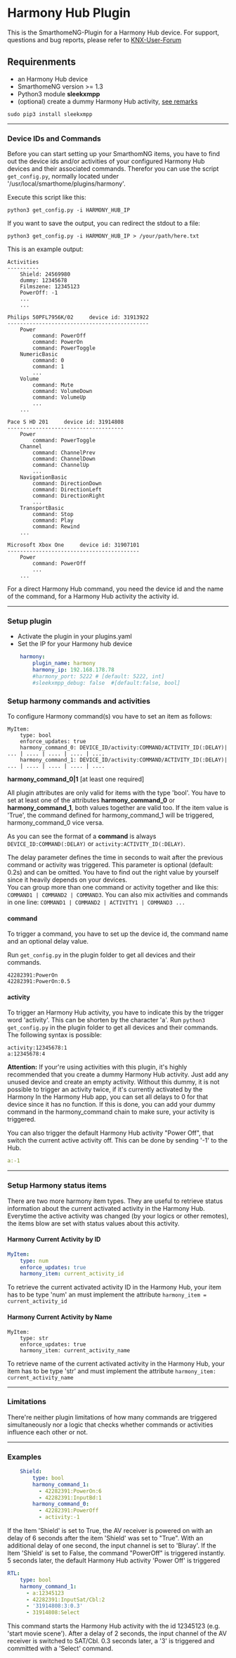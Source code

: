 # Harmony Hub Plugin

This is the SmarthomeNG-Plugin for a Harmony Hub device.
For support, questions and bug reports, please refer to [KNX-User-Forum](https://knx-user-forum.de/forum/supportforen/smarthome-py/1046500-harmony-hub-plugin)


## Requirenments

- an Harmony Hub device
- SmarthomeNG version >= 1.3
- Python3 module <b>sleekxmpp</b>
- (optional) create a dummy Harmony Hub activity, [see remarks](#dummy)

```
sudo pip3 install sleekxmpp
```
---

### Device IDs and Commands

Before you can start setting up your SmarthomNG items, you have to find out the device ids and/or activities of your
configured Harmony Hub devices and their associated commands. Therefor you can use the script ```get_config.py```,
normally located under '/usr/local/smarthome/plugins/harmony'.

Execute this script like this:

```
python3 get_config.py -i HARMONY_HUB_IP
```

If you want to save the output, you can redirect the stdout to a file:

```
python3 get_config.py -i HARMONY_HUB_IP > /your/path/here.txt
```

This is an example output:

```
Activities
----------
	Shield: 24569980
	dummy: 12345678
	Filmszene: 12345123
	PowerOff: -1
	...
	...

Philips 50PFL7956K/02     device id: 31913922
---------------------------------------------
    Power
        command: PowerOff
        command: PowerOn
        command: PowerToggle
    NumericBasic
        command: 0
        command: 1
        ...
    Volume
        command: Mute
        command: VolumeDown
        command: VolumeUp
        ...
    ...

Pace S HD 201     device id: 31914808
-------------------------------------
    Power
        command: PowerToggle
    Channel
        command: ChannelPrev
        command: ChannelDown
        command: ChannelUp
        ...
    NavigationBasic
        command: DirectionDown
        command: DirectionLeft
        command: DirectionRight
        ...
    TransportBasic
        command: Stop
        command: Play
        command: Rewind
    ...

Microsoft Xbox One     device id: 31907101
------------------------------------------
    Power
        command: PowerOff
        ...
    ...
```

For a direct Harmony Hub command, you need the device id and the name of the command,
for a Harmony Hub activity the activity id.

---

### Setup plugin

- Activate the plugin in your plugins.yaml
- Set the IP for your Harmony hub device

```yaml
    harmony:
        plugin_name: harmony
        harmony_ip: 192.168.178.78
        #harmony_port: 5222 # [default: 5222, int]
        #sleekxmpp_debug: false  #[default:false, bool]
```

### Setup harmony commands and activities

To configure Harmony command(s) vou have to set an item as follows:

```
MyItem:
    type: bool
    enforce_updates: true
    harmony_command_0: DEVICE_ID/activity:COMMAND/ACTIVITY_ID(:DELAY)| ... | .... | .... | .... | ....
    harmony_command_1: DEVICE_ID/activity:COMMAND/ACTIVITY_ID(:DELAY)| ... | .... | .... | .... | ....
```

**harmony_command_0|1**     [at least one required]

All plugin attributes are only valid for items with the type 'bool'. You have to set at least one of the attributes
<b>harmony_command_0</b> or <b>harmony_command_1</b>, both values together are valid too. If the item value is
'True', the command defined for harmony_command_1 will be triggered, harmony_command_0 vice versa.<p>

As you can see the format of a **command** is always ```DEVICE_ID:COMMAND(:DELAY)``` or ```activity:ACTIVITY_ID(:DELAY)```.

The delay parameter defines the time in seconds to wait after the previous command or activity was triggered.
This parameter is optional (default: 0.2s) and can be omitted. You have to find out the right value by yourself since it
heavily depends on your devices.  
You can group more than one command or activity together and like this: ```COMMAND1 | COMMAND2 | COMMAND3```. You can
also mix activities and commands in one line: ```COMMAND1 | COMMAND2 | ACTIVITY1 | COMMAND3 ...```

#### command

To trigger a command, you have to set up the device id, the command name and an optional delay value.

Run
```get_config.py``` in the plugin folder to get all devices and their commands.

```
42282391:PowerOn
42282391:PowerOn:0.5
```

#### activity

To trigger an Harmony Hub activity, you have to indicate this by the trigger word 'activity'. This can be shorten by
the character 'a'. Run ```python3 get_config.py``` in the plugin folder to get all devices and their commands. The
following syntax is possible:

```
activity:12345678:1
a:12345678:4
```

**Attention:**<a name="dummy"></a> If your're using activities with this plugin, it's highly recommended that you create a dummy Harmony Hub activity. Just add any unused device and create an empty activity. Without this dummy, it is not possible to trigger an activity twice, if it's currently activated by the Harmony In the Harmony Hub app, you
can set all delays to 0 for that device since it has no function. If this is done, you can add your dummy command in the
harmony_command chain to make sure, your activity is triggered.

You can also trigger the default Harmony Hub activity "Power Off", that switch the current active activity off. This
can be done by sending '-1' to the Hub.

```yaml
a:-1
```

---

### Setup Harmony status items

There are two more harmony item types. They are useful to retrieve status information about the current activated
activity in the Harmony Hub. Everytime the active activity was changed (by your logics or other remotes), the items blow
are set with status values about this activity.

#### Harmony Current Activity by ID

```yaml
MyItem:
    type: num
    enforce_updates: true
    harmony_item: current_activity_id
```
To retrieve the current activated activity ID in the Harmony Hub, your item has to be type 'num' an must implement
the attribute ```harmony_item = current_activity_id```

#### Harmony Current Activity by Name

```
MyItem:
    type: str
    enforce_updates: true
    harmony_item: current_activity_name
```

To retrieve name of the current activated activity in the Harmony Hub, your item has to be type 'str' and must implement the attribute ```harmony_item: current_activity_name```

---

### Limitations

There're neither plugin limitations of how many commands are triggered simultaneously nor a logic that checks whether commands or activities influence each other or not.

---

### Examples

```yaml
    Shield:
        type: bool
        harmony_command_1:
          - 42282391:PowerOn:6
          - 42282391:InputBd:1
        harmony_command_0:
          - 42282391:PowerOff
          - activity:-1
```

If the Item 'Shield' is set to True, the AV receiver is powered on with an delay of 6 seconds after the item 'Shield'
was set to "True". With an additional delay of one second, the input channel is set to 'Bluray'.
If the Item 'Shield' is set to False, the command "PowerOff" is triggered instantly. 5 seconds later, the default
Harmony Hub activity 'Power Off' is triggered

```yaml
RTL:
    type: bool
    harmony_command_1:
      - a:12345123
      - 42282391:InputSat/Cbl:2
      - '31914808:3:0.3'
      - 31914808:Select
```

This command starts the Harmony Hub activity with the id 12345123 (e.g. 'start movie scene'). After a delay of 2 seconds, the input channel of the AV receiver is switched to SAT/Cbl. 0.3 seconds later, a '3' is triggered and committed with a 'Select' command.
